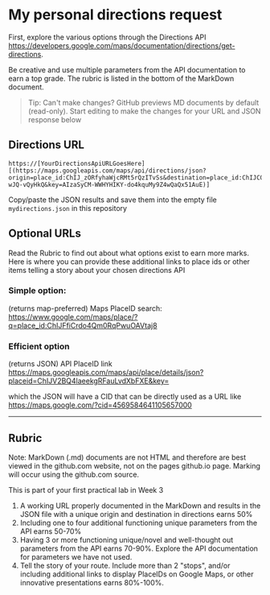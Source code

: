 # My personal directions request

First, explore the various options through the Directions API https://developers.google.com/maps/documentation/directions/get-directions. 

Be creative and use multiple parameters from the API documentation to earn a top grade. The rubric is listed in the bottom of the MarkDown document. 

> Tip: Can't make changes? GitHub previews MD documents by default (read-only). Start editing to make the changes for your URL and JSON response below

## Directions URL

```
https://[YourDirectionsApiURLGoesHere][(https://maps.googleapis.com/maps/api/directions/json?origin=place_id:ChIJ_zORfyhaWjcRMt5rQzITvSs&destination=place_id:ChIJC03rqdriDDkRXT6SJRGXFwc&departure=1706763925&traffic=best_time&mode=driving%7Cbicycling&units=metric&avoid=tolls&waypoints=place_id:ChIJXQGuRhN3AjoRY5fjvORAtQA%7Cplace_id:ChIJeQGUnpP9mzkR4HuEjp7Wxp4%7Cplace_id:ChIJ74XAbuL8DDkR-wJQ-vQyHkQ&key=AIzaSyCM-WWHYHIKY-do4kquMy9Z4wQaQx51AuE)]
```

Copy/paste the JSON results and save them into the empty file ```mydirections.json``` in this repository

## Optional URLs

Read the Rubric to find out about what options exist to earn more marks. Here is where you can provide these additional links to place ids or other items telling a story about your chosen directions API

### Simple option:

(returns map-preferred) Maps PlaceID search: https://www.google.com/maps/place/?q=place_id:ChIJFfiCrdo4Qm0RqPwuOAVtaj8
### Efficient option

(returns JSON) API PlaceID link https://maps.googleapis.com/maps/api/place/details/json?placeid=ChIJV2BQ4laeekgRFauLvdXbFXE&key=<INSERTKEY>

  which the JSON will have a CID that can be directly used as a URL like https://maps.google.com/?cid=4569584641105657000


____
## Rubric

Note: MarkDown (.md) documents are not HTML and therefore are best viewed in the github.com website, not on the pages github.io page. Marking will occur using the github.com source. 

This is part of your first practical lab in Week 3 

1. A working URL properly documented in the MarkDown and results in the JSON file with a unique origin and destination in directions earns 50%
2. Including one to four additional functioning unique parameters from the API earns 50-70%
3. Having 3 or more functioning unique/novel and well-thought out parameters from the API earns 70-90%. Explore the API documentation for parameters we have not used.
4. Tell the story of your route. Include more than 2 "stops", and/or including additional links to display PlaceIDs on Google Maps, or other innovative presentations earns 80%-100%. 
